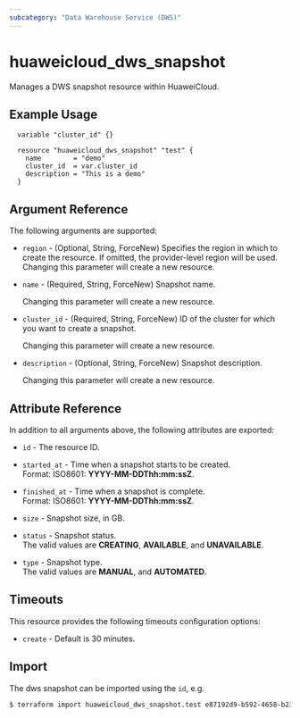 ```yaml
---
subcategory: "Data Warehouse Service (DWS)"
---
```


# huaweicloud_dws_snapshot

Manages a DWS snapshot resource within HuaweiCloud.  

## Example Usage

```hcl
  variable "cluster_id" {}
  
  resource "huaweicloud_dws_snapshot" "test" {
    name        = "demo"
    cluster_id  = var.cluster_id
    description = "This is a demo"
  }
```

## Argument Reference

The following arguments are supported:

* `region` - (Optional, String, ForceNew) Specifies the region in which to create the resource.
  If omitted, the provider-level region will be used. Changing this parameter will create a new resource.

* `name` - (Required, String, ForceNew) Snapshot name.

  Changing this parameter will create a new resource.

* `cluster_id` - (Required, String, ForceNew) ID of the cluster for which you want to create a snapshot.

  Changing this parameter will create a new resource.

* `description` - (Optional, String, ForceNew) Snapshot description.

  Changing this parameter will create a new resource.

## Attribute Reference

In addition to all arguments above, the following attributes are exported:

* `id` - The resource ID.

* `started_at` - Time when a snapshot starts to be created.  
  Format: ISO8601: **YYYY-MM-DDThh:mm:ssZ**.

* `finished_at` - Time when a snapshot is complete.  
  Format: ISO8601: **YYYY-MM-DDThh:mm:ssZ**.

* `size` - Snapshot size, in GB.

* `status` - Snapshot status.  
  The valid values are **CREATING**, **AVAILABLE**, and **UNAVAILABLE**.

* `type` - Snapshot type.  
  The valid values are **MANUAL**, and **AUTOMATED**.

## Timeouts

This resource provides the following timeouts configuration options:

* `create` - Default is 30 minutes.

## Import

The dws snapshot can be imported using the `id`, e.g.

```bash
$ terraform import huaweicloud_dws_snapshot.test e87192d9-b592-4658-b23f-bdc0bb69ec2c
```
